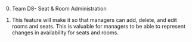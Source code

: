 0. Team D8- Seat & Room Administration

1. This feature will make it so that managers can add, delete, and edit rooms and seats. This is valuable for managers to be able to represent changes in availability for seats and rooms.

